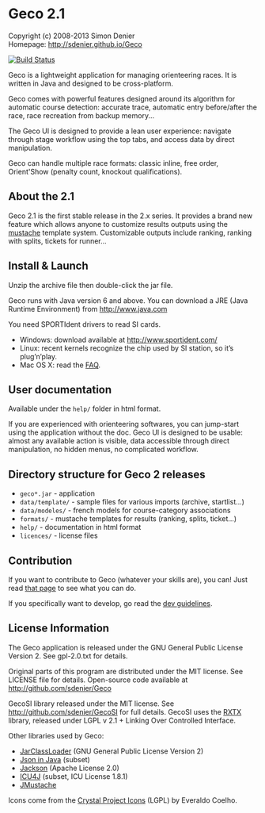 Geco 2.1
========
Copyright (c) 2008-2013 Simon Denier  
Homepage: http://sdenier.github.io/Geco

[![Build Status](https://travis-ci.org/sdenier/Geco.png)](https://travis-ci.org/sdenier/Geco)

Geco is a lightweight application for managing orienteering races.
It is written in Java and designed to be cross-platform.

Geco comes with powerful features designed around its algorithm for automatic course detection: accurate trace, automatic entry before/after the race, race recreation from backup memory...

The Geco UI is designed to provide a lean user experience: navigate through stage workflow using the top tabs, and access data by direct manipulation.

Geco can handle multiple race formats: classic inline, free order, Orient'Show (penalty count, knockout qualifications).


About the 2.1
-------------

Geco 2.1 is the first stable release in the 2.x series. It provides a brand new feature which allows anyone to customize results outputs using the [mustache](http://mustache.github.io) template system. Customizable outputs include ranking, ranking with splits, tickets for runner...


Install & Launch
----------------

Unzip the archive file then double-click the jar file.

Geco runs with Java version 6 and above. You can download a JRE (Java Runtime Environment) from http://www.java.com

You need SPORTIdent drivers to read SI cards.

- Windows: download available at http://www.sportident.com/
- Linux: recent kernels recognize the chip used by SI station, so it’s plug’n’play.
- Mac OS X: read the [FAQ](http://sdenier.github.io/Geco/begin/faq.html).


User documentation
------------------

Available under the `help/` folder in html format.

If you are experienced with orienteering softwares, you can jump-start using the application without the doc. Geco UI is designed to be usable: almost any available action is visible, data accessible through direct manipulation, no hidden menus, no complicated workflow.


Directory structure for Geco 2 releases
---------------------------------------

- `geco*.jar` - application
- `data/template/` - sample files for various imports (archive, startlist...)
- `data/modeles/` - french models for course-category associations
- `formats/` - mustache templates for results (ranking, splits, ticket...)
- `help/` - documentation in html format
- `licences/` - license files


Contribution
------------
If you want to contribute to Geco (whatever your skills are), you can! Just read [that page](http://sdenier.github.com/Geco/begin/contribute.html) to see what you can do.

If you specifically want to develop, go read the [dev guidelines](https://github.com/sdenier/Geco/blob/master/README_DEV.md).


License Information
-------------------

The Geco application is released under the GNU General Public License Version 2. See gpl-2.0.txt for details.

Original parts of this program are distributed under the MIT license. See LICENSE file for details. Open-source code available at http://github.com/sdenier/Geco

GecoSI library released under the MIT license. See http://github.com/sdenier/GecoSI for full details. GecoSI uses the [RXTX](http://www.rxtx.org/) library, released under LGPL v 2.1 + Linking Over Controlled Interface.

Other libraries used by Geco:

- [JarClassLoader](http://www.jdotsoft.com/JarClassLoader.php) (GNU General Public License Version 2)
- [Json in Java](http://www.json.org/java/) (subset)
- [Jackson](http://wiki.fasterxml.com/JacksonHome) (Apache License 2.0)
- [ICU4J](http://site.icu-project.org/) (subset, ICU License 1.8.1)
- [JMustache](http://github.com/samskivert/jmustache)

Icons come from the [Crystal Project Icons](http://everaldo.com/crystal) (LGPL) by Everaldo Coelho.
